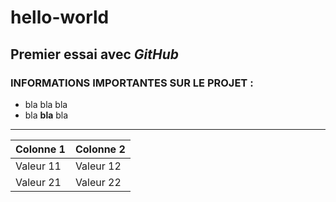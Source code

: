 # hello-world
## Premier essai avec *GitHub*

### INFORMATIONS IMPORTANTES SUR LE PROJET :
+ bla bla bla
+ bla **bla** bla
---
|Colonne 1|Colonne 2|
|---|---|
|Valeur 11|Valeur 12|
|Valeur 21|Valeur 22|
